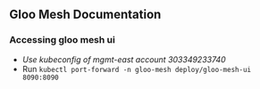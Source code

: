 ## Gloo Mesh Documentation

### Accessing gloo mesh ui

- *Use kubeconfig of mgmt-east account 303349233740*
- Run `kubectl port-forward -n gloo-mesh deploy/gloo-mesh-ui 8090:8090`
